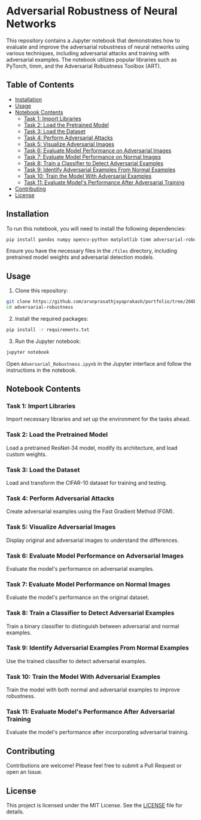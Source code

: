 # Adversarial Robustness of Neural Networks

This repository contains a Jupyter notebook that demonstrates how to evaluate and improve the adversarial robustness of neural networks using various techniques, including adversarial attacks and training with adversarial examples. The notebook utilizes popular libraries such as PyTorch, timm, and the Adversarial Robustness Toolbox (ART).

## Table of Contents

- [Installation](#installation)
- [Usage](#usage)
- [Notebook Contents](#notebook-contents)
  - [Task 1: Import Libraries](#task-1-import-libraries)
  - [Task 2: Load the Pretrained Model](#task-2-load-the-pretrained-model)
  - [Task 3: Load the Dataset](#task-3-load-the-dataset)
  - [Task 4: Perform Adversarial Attacks](#task-4-perform-adversarial-attacks)
  - [Task 5: Visualize Adversarial Images](#task-5-visualize-adversarial-images)
  - [Task 6: Evaluate Model Performance on Adversarial Images](#task-6-evaluate-model-performance-on-adversarial-images)
  - [Task 7: Evaluate Model Performance on Normal Images](#task-7-evaluate-model-performance-on-normal-images)
  - [Task 8: Train a Classifier to Detect Adversarial Examples](#task-8-train-a-classifier-to-detect-adversarial-examples)
  - [Task 9: Identify Adversarial Examples From Normal Examples](#task-9-identify-adversarial-examples-from-normal-examples)
  - [Task 10: Train the Model With Adversarial Examples](#task-10-train-the-model-with-adversarial-examples)
  - [Task 11: Evaluate Model's Performance After Adversarial Training](#task-11-evaluate-models-performance-after-adversarial-training)
- [Contributing](#contributing)
- [License](#license)

## Installation

To run this notebook, you will need to install the following dependencies:

```bash
pip install pandas numpy opencv-python matplotlib timm adversarial-robustness-toolbox torch torchvision
```

Ensure you have the necessary files in the `/files` directory, including pretrained model weights and adversarial detection models.

## Usage

1. Clone this repository:

```bash
git clone https://github.com/arunprasathjayaprakash/portfolio/tree/266b3c1a356f614c16c016343a28ec76092295fc/adversial_robustness
cd adversarial-robustness
```

2. Install the required packages:

```bash
pip install -r requirements.txt
```

3. Run the Jupyter notebook:

```bash
jupyter notebook
```

Open `Adversarial_Robustness.ipynb` in the Jupyter interface and follow the instructions in the notebook.

## Notebook Contents

### Task 1: Import Libraries

Import necessary libraries and set up the environment for the tasks ahead.

### Task 2: Load the Pretrained Model

Load a pretrained ResNet-34 model, modify its architecture, and load custom weights.

### Task 3: Load the Dataset

Load and transform the CIFAR-10 dataset for training and testing.

### Task 4: Perform Adversarial Attacks

Create adversarial examples using the Fast Gradient Method (FGM).

### Task 5: Visualize Adversarial Images

Display original and adversarial images to understand the differences.

### Task 6: Evaluate Model Performance on Adversarial Images

Evaluate the model's performance on adversarial examples.

### Task 7: Evaluate Model Performance on Normal Images

Evaluate the model's performance on the original dataset.

### Task 8: Train a Classifier to Detect Adversarial Examples

Train a binary classifier to distinguish between adversarial and normal examples.

### Task 9: Identify Adversarial Examples From Normal Examples

Use the trained classifier to detect adversarial examples.

### Task 10: Train the Model With Adversarial Examples

Train the model with both normal and adversarial examples to improve robustness.

### Task 11: Evaluate Model's Performance After Adversarial Training

Evaluate the model's performance after incorporating adversarial training.

## Contributing

Contributions are welcome! Please feel free to submit a Pull Request or open an Issue.

## License

This project is licensed under the MIT License. See the [LICENSE](LICENSE) file for details.